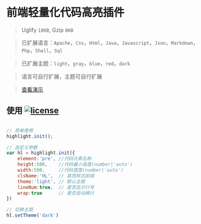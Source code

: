 前端轻量化代码高亮插件
=====================


> Uglify `18KB`, Gzip `8KB`

> 已扩展语言：`Apache`，`Css`，`Html`，`Java`，`Javascript`，`Json`，`Markdown`，`Php`，`Shell`，`Sql`

> 已扩展主题：`light`，`gray`，`blue`，`red`，`dark`

> 语言可自行扩展，主题可自行扩展

> [查看演示](https://anuny.github.io/FHLT/)

## 使用 [![license](https://img.shields.io/badge/license-MIT-brightgreen.svg?style=flat)](./LICENSE)


```javascript 

// 简单使用
highlight.init();

// 自定义参数
var hl = highlight.init({
	element:'pre', //代码元素名称
	height:500,    //代码最小高度(number|'auto')
	width:500,     //代码宽度(number|'auto')
	clsName:'HL',  // 高亮样式前缀
	theme:'light', // 默认主题
	lineNum:true,  // 是否显示行号
	wrap:true      // 是否自动换行
})

// 切换主题
hl.setTheme('dark')

```
